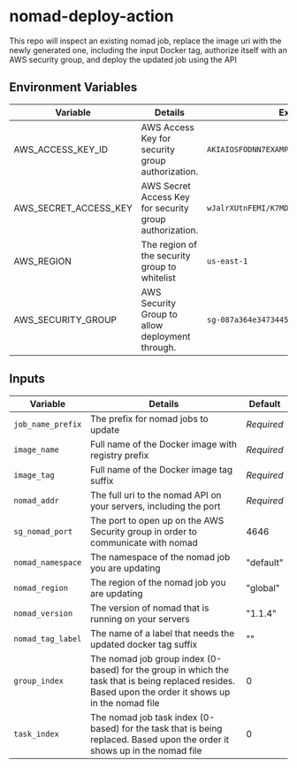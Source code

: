# nomad-deploy-action

This repo will inspect an existing nomad job, replace the image uri with the newly generated one, including the input Docker tag, authorize itself with an AWS security group, and deploy the updated job using the API

## Environment Variables

| Variable              | Details                                                  | Example                                              |
|-----------------------|----------------------------------------------------------|------------------------------------------------------|
| AWS_ACCESS_KEY_ID     | AWS Access Key for security group authorization.         | `AKIAIOSFODNN7EXAMPLE`                               |
| AWS_SECRET_ACCESS_KEY | AWS Secret Access Key for security group authorization.  | `wJalrXUtnFEMI/K7MDENG/bPxRfiCYEXAMPLEKEY`           |
| AWS_REGION            | The region of the security group to whitelist            | `us-east-1`                                          |
| AWS_SECURITY_GROUP    | AWS Security Group to allow deployment through.          | `sg-087a364e3473445852`                              |


## Inputs

| Variable          | Details                                                                                                                                                 | Default    |
|-------------------|---------------------------------------------------------------------------------------------------------------------------------------------------------|------------|
| `job_name_prefix` | The prefix for nomad jobs to update                                                                                                                     | _Required_ |
| `image_name`      | Full name of the Docker image with registry prefix                                                                                                      | _Required_ |
| `image_tag`       | Full name of the Docker image tag suffix                                                                                                                | _Required_ |
| `nomad_addr`      | The full uri to the nomad API on your servers, including the port                                                                                       | _Required_ |
| `sg_nomad_port`   | The port to open up on the AWS Security group in order to communicate with nomad                                                                        | 4646       |
| `nomad_namespace` | The namespace of the nomad job you are updating                                                                                                         | "default"  |
| `nomad_region`    | The region of the nomad job you are updating                                                                                                            | "global"   |
| `nomad_version`   | The version of nomad that is running on your servers                                                                                                    | "1.1.4"    |
| `nomad_tag_label` | The name of a label that needs the updated docker tag suffix                                                                                            | ""         |
| `group_index`     | The nomad job group index (0-based) for the group in which the task that is being replaced resides.  Based upon the order it shows up in the nomad file | 0          |
| `task_index`      | The nomad job task index (0-based) for the task that is being replaced.  Based upon the order it shows up in the nomad file                             | 0          |

